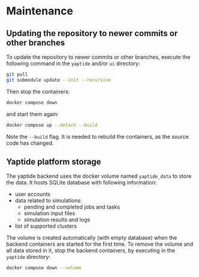 # Maintenance

## Updating the repository to newer commits or other branches

To update the repository to newer commits or other branches, execute the following command in the `yaptide` and/or `ui` directory:

```bash
git pull
git submodule update --init --recursive
```

Then stop the containers:

```bash
docker compose down
```

and start them again:

```bash
docker compose up --detach --build
```

Note the `--build` flag. It is needed to rebuild the containers, as the source code has changed.


## Yaptide platform storage

The yaptide backend uses the docker volume named `yaptide_data` to store the data. It hosts SQLite database with following information:

  * user accounts
  * data related to simulations:
    * pending and completed jobs and tasks
    * simulation input files
    * simulation results and logs
  * list of supported clusters

The volume is created automatically (with empty database) when the backend containers are started for the first time.
To remove the volume and all data stored in it, stop the backend containers, by executing in the `yaptide` directory:

```bash
docker compose down --volume
```

